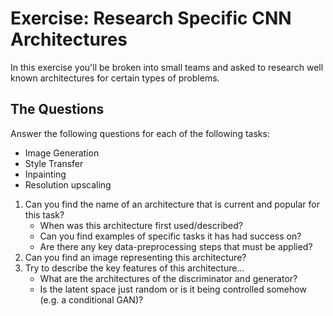 # Exercise: Research Specific CNN Architectures

In this exercise you'll be broken into small teams and asked to research well known architectures for certain types of problems.

## The Questions

Answer the following questions for each of the following tasks:

* Image Generation
* Style Transfer 
* Inpainting 
* Resolution upscaling

1. Can you find the name of an architecture that is current and popular for this task?
    * When was this architecture first used/described?
    * Can you find examples of specific tasks it has had success on?
    * Are there any key data-preprocessing steps that must be applied?
2. Can you find an image representing this architecture?
3. Try to describe the key features of this architecture...
    * What are the architectures of the discriminator and generator?
    * Is the latent space just random or is it being controlled somehow (e.g. a conditional GAN)?
    